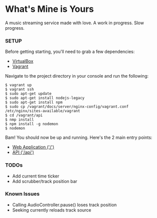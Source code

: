 # What's Mine is Yours


A music streaming service made with love. A work in progress. Slow progress.


### SETUP

Before getting starting, you'll need to grab a few dependencies:
 * [VirtualBox](https://www.virtualbox.org/) 
 * [Vagrant](https://www.vagrantup.com/downloads.html) 

Navigate to the project directory in your console and run the following:

    $ vagrant up
    $ vagrant ssh 
    $ sudo apt-get update
    $ sudo apt-get install nodejs-legacy
    $ sudo apt-get install npm
    $ sudo cp /vagrant/docs/server/nginx-config/vagrant.conf /etc/nginx/sites-available/vagrant
    $ cd /vagrant/api
    $ nmp install
    $ npm install -g nodemon
    $ nodemon

Bam! You should now be up and running. Here's the 2 main entry points:
 * [Web Application ('/')](http://localhost:32401)
 * [API ('/api')](http://localhost:32401/api/)



### TODOs
 * Add current time ticker
 * Add scrubber/track position bar


### Known Issues
 * Calling AudioController.pause() loses track position
 * Seeking currently reloads track source
